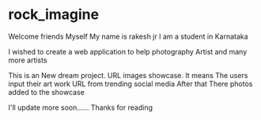 # rock_imagine

Welcome friends
Myself
My name is rakesh jr
I am a student in Karnataka

I wished to create a web application to help photography
Artist and many more artists

This is an New dream project. URL images showcase.
It means
The users input their art work URL from trending social media
After that
There photos added to the showcase


I'll update more soon......
Thanks for reading

